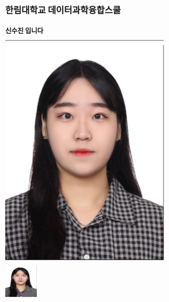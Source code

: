 # 한림대학교 데이터과학융합스쿨
## 신수진 입니다
---
![이력서사진](증명사진.png)

<img src="증명사진.PNG"  width="100" height="100">

